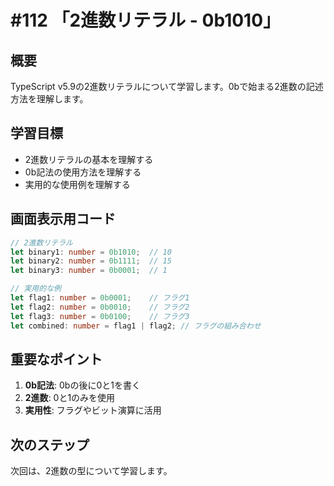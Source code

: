 # #112 「2進数リテラル - 0b1010」

## 概要
TypeScript v5.9の2進数リテラルについて学習します。0bで始まる2進数の記述方法を理解します。

## 学習目標
- 2進数リテラルの基本を理解する
- 0b記法の使用方法を理解する
- 実用的な使用例を理解する

## 画面表示用コード

```typescript
// 2進数リテラル
let binary1: number = 0b1010;  // 10
let binary2: number = 0b1111;  // 15
let binary3: number = 0b0001;  // 1

// 実用的な例
let flag1: number = 0b0001;    // フラグ1
let flag2: number = 0b0010;    // フラグ2
let flag3: number = 0b0100;    // フラグ3
let combined: number = flag1 | flag2; // フラグの組み合わせ
```

## 重要なポイント
1. **0b記法**: 0bの後に0と1を書く
2. **2進数**: 0と1のみを使用
3. **実用性**: フラグやビット演算に活用

## 次のステップ
次回は、2進数の型について学習します。
